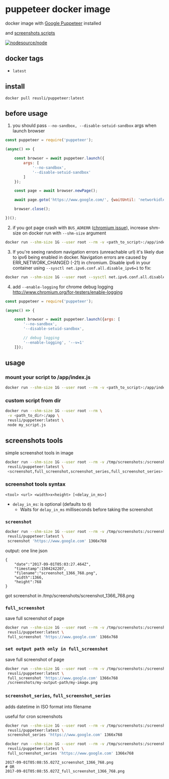 # puppeteer docker image

docker image with  [Google Puppeteer](https://github.com/GoogleChrome/puppeteer) installed

and [screenshots scripts](#screenshots-tools)

[![nodesource/node](http://dockeri.co/image/reusli/puppeteer)](https://hub.docker.com/r/reusli/puppeteer/)

## docker tags

- `latest`

## install

```
docker pull reusli/puppeteer:latest
```

## before usage


1. you should pass `--no-sandbox, --disable-setuid-sandbox` args when launch browser

```js
const puppeteer = require('puppeteer');

(async() => {

    const browser = await puppeteer.launch({
        args: [
            '--no-sandbox',
            '--disable-setuid-sandbox'
        ]
    });

    const page = await browser.newPage();

    await page.goto('https://www.google.com/', {waitUntil: 'networkidle2'});

    browser.close();

})();
```

2. if you got page crash with `BUS_ADRERR` ([chromium issue](https://bugs.chromium.org/p/chromium/issues/detail?id=571394)), increase shm-size on docker run with `--shm-size` argument

```bash
docker run --shm-size 1G --user root --rm -v <path_to_script>:/app/index.js reusli/puppeteer:latest
```

3. If you're seeing random navigation errors (unreachable url) it's likely due to ipv6 being enabled in docker. Navigation errors are caused by ERR_NETWORK_CHANGED (-21) in chromium. Disable ipv6 in your container using `--sysctl net.ipv6.conf.all.disable_ipv6=1` to fix:
```bash
docker run --shm-size 1G --user root --sysctl net.ipv6.conf.all.disable_ipv6=1 --rm -v <path_to_script>:/app/index.js reusli/puppeteer:latest
```

4. add `--enable-logging` for chrome debug logging http://www.chromium.org/for-testers/enable-logging

```js
const puppeteer = require('puppeteer');

(async() => {

    const browser = await puppeteer.launch({args: [
        '--no-sandbox',
        '--disable-setuid-sandbox',

        // debug logging
        '--enable-logging', '--v=1'
    ]});


```


## usage

### mount your script to /app/index.js

```bash
docker run --shm-size 1G --user root --rm -v <path_to_script>:/app/index.js reusli/puppeteer:latest
```

### custom script from dir

```bash
docker run --shm-size 1G --user root --rm \
 -v <path_to_dir>:/app \
 reusli/puppeteer:latest \
 node my_script.js
```

## screenshots tools

simple screenshot tools in image

```bash
docker run --shm-size 1G --user root --rm -v /tmp/screenshots:/screenshots \
 reusli/puppeteer:latest \
 <screenshot,full_screenshot,screenshot_series,full_screenshot_series> 'https://www.google.com' 1366x768
```

### screenshot tools syntax

`<tool> <url> <width>x<height> [<delay_in_ms>]`

* `delay_in_ms`: is optional (defaults to `0`)
  * Waits for `delay_in_ms` milliseconds before taking the screenshot

### `screenshot`

```bash
docker run --shm-size 1G --user root --rm -v /tmp/screenshots:/screenshots \
 reusli/puppeteer:latest \
 screenshot 'https://www.google.com' 1366x768
```

output: one line json

```
{
    "date":"2017-09-01T05:03:27.464Z",
    "timestamp":1504242207,
    "filename":"screenshot_1366_768.png",
    "width":1366,
    "height":768
}
```
got screenshot in /tmp/screenshots/screenshot_1366_768.png

### `full_screenshot`

save full screenshot of page

```bash
docker run --shm-size 1G --user root --rm -v /tmp/screenshots:/screenshots \
 reusli/puppeteer:latest \
 full_screenshot 'https://www.google.com' 1366x768
```

### `set output path only in full_screenshot`

save full screenshot of page

```bash
docker run --shm-size 1G --user root --rm -v /tmp/screenshots:/screenshots \
 reusli/puppeteer:latest \
 full_screenshot 'https://www.google.com' 1366x768
 /screenshots/my-output-path/my-image.png
```

### `screenshot_series`, `full_screenshot_series`

adds datetime in ISO format into filename

useful for cron screenshots

```bash
docker run --shm-size 1G --user root --rm -v /tmp/screenshots:/screenshots \
 reusli/puppeteer:latest \
 screenshot_series 'https://www.google.com' 1366x768
```

```bash
docker run --shm-size 1G --user root --rm -v /tmp/screenshots:/screenshots \
 reusli/puppeteer:latest \
 full_screenshot_series 'https://www.google.com' 1366x768
```

```
2017-09-01T05:08:55.027Z_screenshot_1366_768.png
# OR
2017-09-01T05:08:55.027Z_full_screenshot_1366_768.png
```

